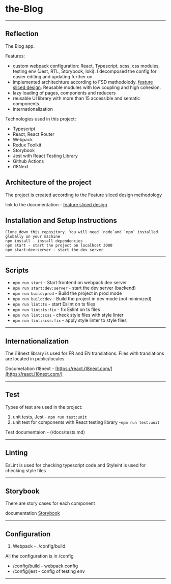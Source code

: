 # the-Blog
----
## Reflection 
The Blog app. 

Features: 
- custom webpack configuration: React, Typescript, scss, css modules, testing env (Jest, RTL, Storybook, loki). I decomposed the config for easier editing and updating further on. 
- implemented architechture according to FSD mathodolody. [feature sliced design](https://feature-sliced.design/docs/get-started/tutorial). Reusable modules with low coupling and high cohesion. 
- lazy loading of pages, components and reducers
- reusable UI library with more than 15 accessible and sematic components.
- internationalization 


Technologies used in this project: 
- Typescript  
- React, React Router
- Webpack
- Redux Toolkit
- Storybook
- Jest with React Testing Library
- Github Actions
- i18Next 

## Architecture of the project

The project is created according to the Feature sliced design methodology 

link to the documentation - [feature sliced design](https://feature-sliced.design/docs/get-started/tutorial)
## Installation and Setup Instructions
```
Clone down this repository. You will need `node`and `npm` installed globally on your machine
npm install - install dependencies
npm start - start the project on localhost 3000
npm start:dev:server - start the dev server
```

----

## Scripts

- `npm run start` - Start frontend on webpack dev server
- `npm run start:dev:server` - start the dev server (backend)
- `npm run build:prod` - Build the project in prod mode 
- `npm run build:dev` - Build the project in dev mode (not minimized)
- `npm run lint:ts` - start Eslint on ts files
- `npm run lint:ts:fix` - fix Eslint on ts files
- `npm run lint:scss` - check style files with style linter
- `npm run lint:scss:fix` - apply style linter to style files
----

## Internationalization

The i18next library is used for FR and EN translations. 
Files with translations are located in public/locales

Documetation i18next - [https://react.i18next.com/](https://react.i18next.com/)

----

## Test
Types of test are used in the project:

1) unit tests, Jest - `npm run test:unit`
2) unit test for components with React testing library -`npm run test:unit`

Test documentaion - (/docs/tests.md)

----

## Linting

EsLint is used for checking typescript code and Styleint is used for checking style files

----
## Storybook

There are story cases for each component

documentation [Storybook](/docs/storybook.md)

----

## Configuration

1. Webpack - ./config/build

All the configuration is in /config
- /config/build -  webpack config
- /config/jest - config of testing env 
----
